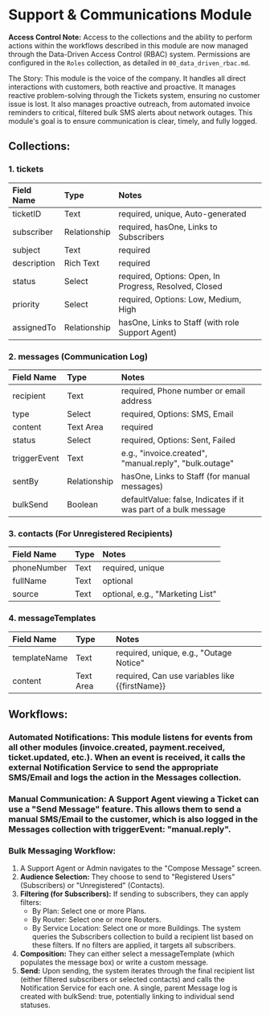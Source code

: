 # Support & Communications Module

**Access Control Note:** Access to the collections and the ability to perform actions within the workflows described in this module are now managed through the Data-Driven Access Control (RBAC) system. Permissions are configured in the `Roles` collection, as detailed in `00_data_driven_rbac.md`.

The Story: This module is the voice of the company. It handles all direct interactions with customers, both reactive and proactive. It manages reactive problem-solving through the Tickets system, ensuring no customer issue is lost. It also manages proactive outreach, from automated invoice reminders to critical, filtered bulk SMS alerts about network outages. This module's goal is to ensure communication is clear, timely, and fully logged.

## Collections:

### 1. tickets

| Field Name | Type | Notes |
| :--- | :--- | :--- |
| ticketID | Text | required, unique, Auto-generated |
| subscriber | Relationship| required, hasOne, Links to Subscribers |
| subject | Text | required |
| description| Rich Text | required |
| status | Select | required, Options: Open, In Progress, Resolved, Closed |
| priority | Select | required, Options: Low, Medium, High |
| assignedTo | Relationship| hasOne, Links to Staff (with role Support Agent) |

### 2. messages (Communication Log)

| Field Name | Type | Notes |
| :--- | :--- | :--- |
| recipient | Text | required, Phone number or email address |
| type | Select | required, Options: SMS, Email |
| content | Text Area | required |
| status | Select | required, Options: Sent, Failed |
| triggerEvent| Text | e.g., "invoice.created", "manual.reply", "bulk.outage" |
| sentBy | Relationship| hasOne, Links to Staff (for manual messages) |
| bulkSend | Boolean | defaultValue: false, Indicates if it was part of a bulk message |

### 3. contacts (For Unregistered Recipients)

| Field Name | Type | Notes |
| :--- | :--- | :--- |
| phoneNumber| Text | required, unique |
| fullName | Text | optional |
| source | Text | optional, e.g., "Marketing List" |

### 4. messageTemplates

| Field Name | Type | Notes |
| :--- | :--- | :--- |
| templateName| Text | required, unique, e.g., "Outage Notice" |
| content | Text Area | required, Can use variables like {{firstName}} |

## Workflows:

### Automated Notifications: This module listens for events from all other modules (invoice.created, payment.received, ticket.updated, etc.). When an event is received, it calls the external Notification Service to send the appropriate SMS/Email and logs the action in the Messages collection.

### Manual Communication: A Support Agent viewing a Ticket can use a "Send Message" feature. This allows them to send a manual SMS/Email to the customer, which is also logged in the Messages collection with triggerEvent: "manual.reply".

### Bulk Messaging Workflow:

1.  A Support Agent or Admin navigates to the "Compose Message" screen.
2.  **Audience Selection:** They choose to send to "Registered Users" (Subscribers) or "Unregistered" (Contacts).
3.  **Filtering (for Subscribers):** If sending to subscribers, they can apply filters:
    *   By Plan: Select one or more Plans.
    *   By Router: Select one or more Routers.
    *   By Service Location: Select one or more Buildings.
    The system queries the Subscribers collection to build a recipient list based on these filters. If no filters are applied, it targets all subscribers.
4.  **Composition:** They can either select a messageTemplate (which populates the message box) or write a custom message.
5.  **Send:** Upon sending, the system iterates through the final recipient list (either filtered subscribers or selected contacts) and calls the Notification Service for each one. A single, parent Message log is created with bulkSend: true, potentially linking to individual send statuses.
